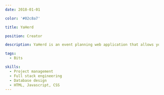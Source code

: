 ```yaml
---
date: 2018-01-01

color: '#02c8a7'

title: YaHerd

position: Creator

description: YaHerd is an event planning web application that allows you to get your people to the right place at the right time. No accounts necessary.

tags:
  - Bits

skills:
  - Project management
  - Full stack engineering
  - Database design
  - HTML, Javascript, CSS
---
```

